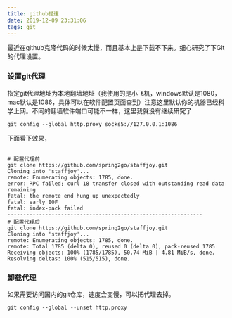 ```yaml
---
title: github提速
date: 2019-12-09 23:31:06
tags: git
---
```

最近在github克隆代码的时候太慢，而且基本上是下载不下来。细心研究了下Git的代理设置。

### 设置git代理
指定git代理地址为本地翻墙地址（我使用的是小飞机，windows默认是1080，mac默认是1086，具体可以在软件配置页面查到）注意这里默认你的机器已经科学上网。不同的翻墙软件端口可能不一样，这里我就没有继续研究了

```shell
git config --global http.proxy socks5://127.0.0.1:1086

```
下面看下效果，

```shell

# 配置代理前
git clone https://github.com/spring2go/staffjoy.git
Cloning into 'staffjoy'...
remote: Enumerating objects: 1785, done.
error: RPC failed; curl 18 transfer closed with outstanding read data remaining
fatal: the remote end hung up unexpectedly
fatal: early EOF
fatal: index-pack failed
--------------------------------------------------------------
# 配置代理后
git clone https://github.com/spring2go/staffjoy.git
Cloning into 'staffjoy'...
remote: Enumerating objects: 1785, done.
remote: Total 1785 (delta 0), reused 0 (delta 0), pack-reused 1785
Receiving objects: 100% (1785/1785), 50.74 MiB | 4.81 MiB/s, done.
Resolving deltas: 100% (515/515), done.

```

### 卸载代理
如果需要访问国内的git仓库，速度会变慢，可以把代理去掉。

```shell
git config --global --unset http.proxy
``` 

